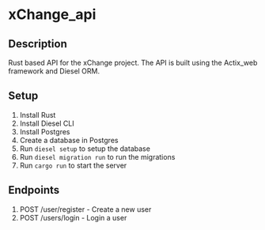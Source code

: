 # xChange_api

## Description
Rust based API for the xChange project. The API is built using the Actix_web framework and Diesel ORM.

## Setup
1. Install Rust
2. Install Diesel CLI
3. Install Postgres
4. Create a database in Postgres
5. Run `diesel setup` to setup the database
6. Run `diesel migration run` to run the migrations
7. Run `cargo run` to start the server

## Endpoints
1. POST /user/register - Create a new user
2. POST /users/login - Login a user
